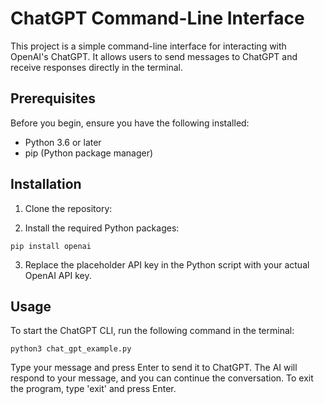 # ChatGPT Command-Line Interface

This project is a simple command-line interface for interacting with OpenAI's ChatGPT. It allows users to send messages to ChatGPT and receive responses directly in the terminal.

## Prerequisites

Before you begin, ensure you have the following installed:

- Python 3.6 or later
- pip (Python package manager)

## Installation

1. Clone the repository:

2. Install the required Python packages:

`pip install openai`

3. Replace the placeholder API key in the Python script with your actual OpenAI API key.

## Usage

To start the ChatGPT CLI, run the following command in the terminal:

`python3 chat_gpt_example.py`


Type your message and press Enter to send it to ChatGPT. The AI will respond to your message, and you can continue the conversation. To exit the program, type 'exit' and press Enter.



